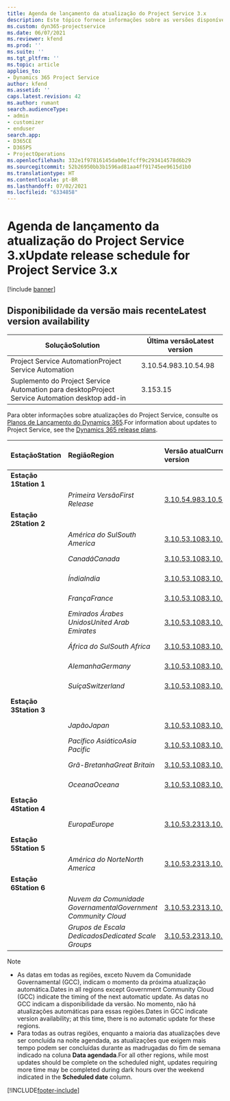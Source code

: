 ```yaml
---
title: Agenda de lançamento da atualização do Project Service 3.x
description: Este tópico fornece informações sobre as versões disponíveis e futuras do Dynamics 365 Project Service Automation.
ms.custom: dyn365-projectservice
ms.date: 06/07/2021
ms.reviewer: kfend
ms.prod: ''
ms.suite: ''
ms.tgt_pltfrm: ''
ms.topic: article
applies_to:
- Dynamics 365 Project Service
author: kfend
ms.assetid: ''
caps.latest.revision: 42
ms.author: rumant
search.audienceType:
- admin
- customizer
- enduser
search.app:
- D365CE
- D365PS
- ProjectOperations
ms.openlocfilehash: 332e1f97816145da00e1fcff9c293414578d6b29
ms.sourcegitcommit: 52b26950bb3b1596ad81aa4ff91745ee9615d1b0
ms.translationtype: HT
ms.contentlocale: pt-BR
ms.lasthandoff: 07/02/2021
ms.locfileid: "6334858"
---
```

# <a name="update-release-schedule-for-project-service-3x"></a><span data-ttu-id="4cb0a-103">Agenda de lançamento da atualização do Project Service 3.x</span><span class="sxs-lookup"><span data-stu-id="4cb0a-103">Update release schedule for Project Service 3.x</span></span>

[!include [banner](../includes/psa-now-project-operations.md)]

## <a name="latest-version-availability"></a><span data-ttu-id="4cb0a-104">Disponibilidade da versão mais recente</span><span class="sxs-lookup"><span data-stu-id="4cb0a-104">Latest version availability</span></span>

| <span data-ttu-id="4cb0a-105">Solução</span><span class="sxs-lookup"><span data-stu-id="4cb0a-105">Solution</span></span>  | <span data-ttu-id="4cb0a-106">Última versão</span><span class="sxs-lookup"><span data-stu-id="4cb0a-106">Latest version</span></span> |
|-------|----|
| <span data-ttu-id="4cb0a-107">Project Service Automation</span><span class="sxs-lookup"><span data-stu-id="4cb0a-107">Project Service Automation</span></span>    | <span data-ttu-id="4cb0a-108">3.10.54.98</span><span class="sxs-lookup"><span data-stu-id="4cb0a-108">3.10.54.98</span></span> |
| <span data-ttu-id="4cb0a-109">Suplemento do Project Service Automation para desktop</span><span class="sxs-lookup"><span data-stu-id="4cb0a-109">Project Service Automation desktop add-in</span></span>                | <span data-ttu-id="4cb0a-110">3.15</span><span class="sxs-lookup"><span data-stu-id="4cb0a-110">3.15</span></span>          |

<span data-ttu-id="4cb0a-111">Para obter informações sobre atualizações do Project Service, consulte os [Planos de Lançamento do Dynamics 365](/dynamics365/release-plans/).</span><span class="sxs-lookup"><span data-stu-id="4cb0a-111">For information about updates to Project Service, see the [Dynamics 365 release plans](/dynamics365/release-plans/).</span></span> 

| <span data-ttu-id="4cb0a-112">Estação</span><span class="sxs-lookup"><span data-stu-id="4cb0a-112">Station</span></span>  | <span data-ttu-id="4cb0a-113">Região</span><span class="sxs-lookup"><span data-stu-id="4cb0a-113">Region</span></span> | <span data-ttu-id="4cb0a-114">Versão atual</span><span class="sxs-lookup"><span data-stu-id="4cb0a-114">Current version</span></span> | <span data-ttu-id="4cb0a-115">Próxima versão</span><span class="sxs-lookup"><span data-stu-id="4cb0a-115">Next version</span></span> |  <span data-ttu-id="4cb0a-116">Data agendada</span><span class="sxs-lookup"><span data-stu-id="4cb0a-116">Scheduled date</span></span>
| :---   | :---   | :---   | :---   |:---   |         
|<span data-ttu-id="4cb0a-117"><strong>Estação 1</strong></span><span class="sxs-lookup"><span data-stu-id="4cb0a-117"><strong>Station 1</strong></span></span> | |  |  | |
| | <span data-ttu-id="4cb0a-118"><i>Primeira Versão</i></span><span class="sxs-lookup"><span data-stu-id="4cb0a-118"><i>First Release</i></span></span> | [<span data-ttu-id="4cb0a-119">3.10.54.98</span><span class="sxs-lookup"><span data-stu-id="4cb0a-119">3.10.54.98</span></span>](whats-new-ur-33.md) | <span data-ttu-id="4cb0a-120">TBD</span><span class="sxs-lookup"><span data-stu-id="4cb0a-120">TBD</span></span> | <span data-ttu-id="4cb0a-121">28 de julho de 2021</span><span class="sxs-lookup"><span data-stu-id="4cb0a-121">July 28, 2021</span></span>
|<span data-ttu-id="4cb0a-122"><strong>Estação 2</strong></span><span class="sxs-lookup"><span data-stu-id="4cb0a-122"><strong>Station 2</strong></span></span> | |  |  | |
| | <span data-ttu-id="4cb0a-123"><i>América do Sul</i></span><span class="sxs-lookup"><span data-stu-id="4cb0a-123"><i>South America</i></span></span> | [<span data-ttu-id="4cb0a-124">3.10.53.108</span><span class="sxs-lookup"><span data-stu-id="4cb0a-124">3.10.53.108</span></span>](whats-new-ur-32.md) | [<span data-ttu-id="4cb0a-125">3.10.54.98</span><span class="sxs-lookup"><span data-stu-id="4cb0a-125">3.10.54.98</span></span>](whats-new-ur-33.md) | <span data-ttu-id="4cb0a-126">09 de julho de 2021</span><span class="sxs-lookup"><span data-stu-id="4cb0a-126">July 09, 2021</span></span>
| | <span data-ttu-id="4cb0a-127"><i>Canadá</i></span><span class="sxs-lookup"><span data-stu-id="4cb0a-127"><i>Canada</i></span></span> | [<span data-ttu-id="4cb0a-128">3.10.53.108</span><span class="sxs-lookup"><span data-stu-id="4cb0a-128">3.10.53.108</span></span>](whats-new-ur-32.md) | [<span data-ttu-id="4cb0a-129">3.10.54.98</span><span class="sxs-lookup"><span data-stu-id="4cb0a-129">3.10.54.98</span></span>](whats-new-ur-33.md) | <span data-ttu-id="4cb0a-130">09 de julho de 2021</span><span class="sxs-lookup"><span data-stu-id="4cb0a-130">July 09, 2021</span></span>
| | <span data-ttu-id="4cb0a-131"><i>Índia</i></span><span class="sxs-lookup"><span data-stu-id="4cb0a-131"><i>India</i></span></span> | [<span data-ttu-id="4cb0a-132">3.10.53.108</span><span class="sxs-lookup"><span data-stu-id="4cb0a-132">3.10.53.108</span></span>](whats-new-ur-32.md) | [<span data-ttu-id="4cb0a-133">3.10.54.98</span><span class="sxs-lookup"><span data-stu-id="4cb0a-133">3.10.54.98</span></span>](whats-new-ur-33.md) | <span data-ttu-id="4cb0a-134">09 de julho de 2021</span><span class="sxs-lookup"><span data-stu-id="4cb0a-134">July 09, 2021</span></span>
| | <span data-ttu-id="4cb0a-135"><i>França</i></span><span class="sxs-lookup"><span data-stu-id="4cb0a-135"><i>France</i></span></span> | [<span data-ttu-id="4cb0a-136">3.10.53.108</span><span class="sxs-lookup"><span data-stu-id="4cb0a-136">3.10.53.108</span></span>](whats-new-ur-32.md) | [<span data-ttu-id="4cb0a-137">3.10.54.98</span><span class="sxs-lookup"><span data-stu-id="4cb0a-137">3.10.54.98</span></span>](whats-new-ur-33.md) | <span data-ttu-id="4cb0a-138">09 de julho de 2021</span><span class="sxs-lookup"><span data-stu-id="4cb0a-138">July 09, 2021</span></span>
| | <span data-ttu-id="4cb0a-139"><i>Emirados Árabes Unidos</i></span><span class="sxs-lookup"><span data-stu-id="4cb0a-139"><i>United Arab Emirates</i></span></span> | [<span data-ttu-id="4cb0a-140">3.10.53.108</span><span class="sxs-lookup"><span data-stu-id="4cb0a-140">3.10.53.108</span></span>](whats-new-ur-32.md) | [<span data-ttu-id="4cb0a-141">3.10.54.98</span><span class="sxs-lookup"><span data-stu-id="4cb0a-141">3.10.54.98</span></span>](whats-new-ur-33.md) | <span data-ttu-id="4cb0a-142">09 de julho de 2021</span><span class="sxs-lookup"><span data-stu-id="4cb0a-142">July 09, 2021</span></span>
| | <span data-ttu-id="4cb0a-143"><i>África do Sul</i></span><span class="sxs-lookup"><span data-stu-id="4cb0a-143"><i>South Africa</i></span></span> | [<span data-ttu-id="4cb0a-144">3.10.53.108</span><span class="sxs-lookup"><span data-stu-id="4cb0a-144">3.10.53.108</span></span>](whats-new-ur-32.md) | [<span data-ttu-id="4cb0a-145">3.10.54.98</span><span class="sxs-lookup"><span data-stu-id="4cb0a-145">3.10.54.98</span></span>](whats-new-ur-33.md) | <span data-ttu-id="4cb0a-146">09 de julho de 2021</span><span class="sxs-lookup"><span data-stu-id="4cb0a-146">July 09, 2021</span></span>
| | <span data-ttu-id="4cb0a-147"><i>Alemanha</i></span><span class="sxs-lookup"><span data-stu-id="4cb0a-147"><i>Germany</i></span></span> | [<span data-ttu-id="4cb0a-148">3.10.53.108</span><span class="sxs-lookup"><span data-stu-id="4cb0a-148">3.10.53.108</span></span>](whats-new-ur-32.md) | [<span data-ttu-id="4cb0a-149">3.10.54.98</span><span class="sxs-lookup"><span data-stu-id="4cb0a-149">3.10.54.98</span></span>](whats-new-ur-33.md) | <span data-ttu-id="4cb0a-150">09 de julho de 2021</span><span class="sxs-lookup"><span data-stu-id="4cb0a-150">July 09, 2021</span></span>
| | <span data-ttu-id="4cb0a-151"><i>Suíça</i></span><span class="sxs-lookup"><span data-stu-id="4cb0a-151"><i>Switzerland</i></span></span> | [<span data-ttu-id="4cb0a-152">3.10.53.108</span><span class="sxs-lookup"><span data-stu-id="4cb0a-152">3.10.53.108</span></span>](whats-new-ur-32.md) | [<span data-ttu-id="4cb0a-153">3.10.54.98</span><span class="sxs-lookup"><span data-stu-id="4cb0a-153">3.10.54.98</span></span>](whats-new-ur-33.md) | <span data-ttu-id="4cb0a-154">09 de julho de 2021</span><span class="sxs-lookup"><span data-stu-id="4cb0a-154">July 09, 2021</span></span>
|<span data-ttu-id="4cb0a-155"><strong>Estação 3</strong></span><span class="sxs-lookup"><span data-stu-id="4cb0a-155"><strong>Station 3</strong></span></span> | |  |  | |
| | <span data-ttu-id="4cb0a-156"><i>Japão</i></span><span class="sxs-lookup"><span data-stu-id="4cb0a-156"><i>Japan</i></span></span> | [<span data-ttu-id="4cb0a-157">3.10.53.108</span><span class="sxs-lookup"><span data-stu-id="4cb0a-157">3.10.53.108</span></span>](whats-new-ur-32.md) | [<span data-ttu-id="4cb0a-158">3.10.54.98</span><span class="sxs-lookup"><span data-stu-id="4cb0a-158">3.10.54.98</span></span>](whats-new-ur-33.md) | <span data-ttu-id="4cb0a-159">16 de julho de 2021</span><span class="sxs-lookup"><span data-stu-id="4cb0a-159">July 16, 2021</span></span>
| | <span data-ttu-id="4cb0a-160"><i>Pacífico Asiático</i></span><span class="sxs-lookup"><span data-stu-id="4cb0a-160"><i>Asia Pacific</i></span></span> | [<span data-ttu-id="4cb0a-161">3.10.53.108</span><span class="sxs-lookup"><span data-stu-id="4cb0a-161">3.10.53.108</span></span>](whats-new-ur-32.md) | [<span data-ttu-id="4cb0a-162">3.10.54.98</span><span class="sxs-lookup"><span data-stu-id="4cb0a-162">3.10.54.98</span></span>](whats-new-ur-33.md) | <span data-ttu-id="4cb0a-163">16 de julho de 2021</span><span class="sxs-lookup"><span data-stu-id="4cb0a-163">July 16, 2021</span></span>
| | <span data-ttu-id="4cb0a-164"><i>Grã-Bretanha</i></span><span class="sxs-lookup"><span data-stu-id="4cb0a-164"><i>Great Britain</i></span></span> | [<span data-ttu-id="4cb0a-165">3.10.53.108</span><span class="sxs-lookup"><span data-stu-id="4cb0a-165">3.10.53.108</span></span>](whats-new-ur-32.md) | [<span data-ttu-id="4cb0a-166">3.10.54.98</span><span class="sxs-lookup"><span data-stu-id="4cb0a-166">3.10.54.98</span></span>](whats-new-ur-33.md) | <span data-ttu-id="4cb0a-167">16 de julho de 2021</span><span class="sxs-lookup"><span data-stu-id="4cb0a-167">July 16, 2021</span></span>
| | <span data-ttu-id="4cb0a-168"><i>Oceana</i></span><span class="sxs-lookup"><span data-stu-id="4cb0a-168"><i>Oceana</i></span></span> | [<span data-ttu-id="4cb0a-169">3.10.53.108</span><span class="sxs-lookup"><span data-stu-id="4cb0a-169">3.10.53.108</span></span>](whats-new-ur-32.md) | [<span data-ttu-id="4cb0a-170">3.10.54.98</span><span class="sxs-lookup"><span data-stu-id="4cb0a-170">3.10.54.98</span></span>](whats-new-ur-33.md) | <span data-ttu-id="4cb0a-171">16 de julho de 2021</span><span class="sxs-lookup"><span data-stu-id="4cb0a-171">July 16, 2021</span></span>
|<span data-ttu-id="4cb0a-172"><strong>Estação 4</strong></span><span class="sxs-lookup"><span data-stu-id="4cb0a-172"><strong>Station 4</strong></span></span> | |  |  | |
| | <span data-ttu-id="4cb0a-173"><i>Europa</i></span><span class="sxs-lookup"><span data-stu-id="4cb0a-173"><i>Europe</i></span></span> | [<span data-ttu-id="4cb0a-174">3.10.53.231</span><span class="sxs-lookup"><span data-stu-id="4cb0a-174">3.10.53.231</span></span>](whats-new-ur-32-5.md) | [<span data-ttu-id="4cb0a-175">3.10.54.98</span><span class="sxs-lookup"><span data-stu-id="4cb0a-175">3.10.54.98</span></span>](whats-new-ur-33.md) | <span data-ttu-id="4cb0a-176">23 de julho de 2021</span><span class="sxs-lookup"><span data-stu-id="4cb0a-176">July 23, 2021</span></span>
|<span data-ttu-id="4cb0a-177"><strong>Estação 5</strong></span><span class="sxs-lookup"><span data-stu-id="4cb0a-177"><strong>Station 5</strong></span></span> | |  |  | |
| | <span data-ttu-id="4cb0a-178"><i>América do Norte</i></span><span class="sxs-lookup"><span data-stu-id="4cb0a-178"><i>North America</i></span></span> | [<span data-ttu-id="4cb0a-179">3.10.53.231</span><span class="sxs-lookup"><span data-stu-id="4cb0a-179">3.10.53.231</span></span>](whats-new-ur-32-5.md) | [<span data-ttu-id="4cb0a-180">3.10.54.98</span><span class="sxs-lookup"><span data-stu-id="4cb0a-180">3.10.54.98</span></span>](whats-new-ur-33.md) | <span data-ttu-id="4cb0a-181">30 de julho de 2021</span><span class="sxs-lookup"><span data-stu-id="4cb0a-181">July 30, 2021</span></span>
|<span data-ttu-id="4cb0a-182"><strong>Estação 6</strong></span><span class="sxs-lookup"><span data-stu-id="4cb0a-182"><strong>Station 6</strong></span></span> | |  |  | |
| | <span data-ttu-id="4cb0a-183"><i>Nuvem da Comunidade Governamental</i></span><span class="sxs-lookup"><span data-stu-id="4cb0a-183"><i>Government Community Cloud</i></span></span> | [<span data-ttu-id="4cb0a-184">3.10.53.231</span><span class="sxs-lookup"><span data-stu-id="4cb0a-184">3.10.53.231</span></span>](whats-new-ur-32-5.md) | [<span data-ttu-id="4cb0a-185">3.10.54.98</span><span class="sxs-lookup"><span data-stu-id="4cb0a-185">3.10.54.98</span></span>](whats-new-ur-33.md) | <span data-ttu-id="4cb0a-186">30 de julho de 2021</span><span class="sxs-lookup"><span data-stu-id="4cb0a-186">July 30, 2021</span></span>
| | <span data-ttu-id="4cb0a-187"><i>Grupos de Escala Dedicados</i></span><span class="sxs-lookup"><span data-stu-id="4cb0a-187"><i>Dedicated Scale Groups</i></span></span> | [<span data-ttu-id="4cb0a-188">3.10.53.231</span><span class="sxs-lookup"><span data-stu-id="4cb0a-188">3.10.53.231</span></span>](whats-new-ur-32-5.md) | [<span data-ttu-id="4cb0a-189">3.10.54.98</span><span class="sxs-lookup"><span data-stu-id="4cb0a-189">3.10.54.98</span></span>](whats-new-ur-33.md) | <span data-ttu-id="4cb0a-190">06 de agosto de 2021</span><span class="sxs-lookup"><span data-stu-id="4cb0a-190">August 06, 2021</span></span>

>[!Note]
> - <span data-ttu-id="4cb0a-191">As datas em todas as regiões, exceto Nuvem da Comunidade Governamental (GCC), indicam o momento da próxima atualização automática.</span><span class="sxs-lookup"><span data-stu-id="4cb0a-191">Dates in all regions except Government Community Cloud (GCC) indicate the timing of the next automatic update.</span></span> <span data-ttu-id="4cb0a-192">As datas no GCC indicam a disponibilidade da versão. No momento, não há atualizações automáticas para essas regiões.</span><span class="sxs-lookup"><span data-stu-id="4cb0a-192">Dates in GCC indicate version availability; at this time, there is no automatic update for these regions.</span></span>
> - <span data-ttu-id="4cb0a-193">Para todas as outras regiões, enquanto a maioria das atualizações deve ser concluída na noite agendada, as atualizações que exigem mais tempo podem ser concluídas durante as madrugadas do fim de semana indicado na coluna **Data agendada**.</span><span class="sxs-lookup"><span data-stu-id="4cb0a-193">For all other regions, while most updates should be complete on the scheduled night, updates requiring more time may be completed during dark hours over the weekend indicated in the **Scheduled date** column.</span></span>


[!INCLUDE[footer-include](../includes/footer-banner.md)]
